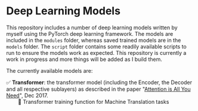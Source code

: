# Deep Learning Models

This repository includes a number of deep learning models written by myself using the PyTorch deep learning framework.
The models are included in the `modules` folder, whereas saved trained models are in the `models` folder. 
The `script` folder contains some readily available scripts to run to ensure the models work as expected.
This repository is currently a work in progress and more things will be added as I build them.  
 
 
The currently available models are:  

:white_check_mark: **Transformer**: the transformer model (including the Encoder, the Decoder and all respective 
sublayers) as described in the paper 
"<a target="_blank" href="https://arxiv.org/pdf/1706.03762.pdf">Attention is All You Need</a>", Dec 2017.  
&nbsp;&nbsp;&nbsp;&nbsp;&nbsp;&nbsp;&nbsp;&nbsp;:radio_button: Transformer training function for Machine Translation tasks
